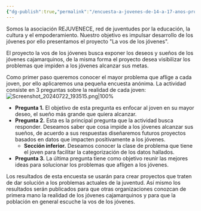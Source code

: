 ```yaml
---
{"dg-publish":true,"permalink":"/encuesta-a-jovenes-de-14-a-17-anos-proyecto-la-vos-de-los-jovenes/","created":"2024-08-20T22:06","updated":"2024-08-20T22:33"}
---
```


Somos la asociación REJUVENECE, red de juventudes por la educación, la cultura y el empoderamiento. Nuestro objetivo es impulsar desarrollo de los jóvenes por ello presentamos el proyecto "La vos de los jóvenes".

El proyecto la vos de los jóvenes busca exponer los deseos y sueños de los jóvenes cajamarquinos, de la misma forma el proyecto desea visibilizar los problemas que impiden a los jóvenes alcanzar sus metas. 

Como primer paso queremos conocer el mayor problema que aflige a cada joven, por ello aplicaremos una pequeña encuesta anónima. La actividad consiste en 3 preguntas sobre la realidad de cada joven:
![Screenshot_20240722_193515.png|100%](/img/user/Engine/Attachments/Screenshot_20240722_193515.png)
- **Pregunta 1.** El objetivo de esta pregunta es enfocar al joven en su mayor deseo, el sueño más grande que quiera alcanzar.
- **Pregunta 2.** Esta es la principal pregunta que la actividad busca responder. Deseamos saber que cosa impide a los jóvenes alcanzar sus sueños, de acuerdo a sus respuestas diseñaremos futuros proyectos basados en datos que impacten positivamente a los jóvenes.
   - **Sección inferior.** Deseamos conocer la clase de problema que tiene el joven para facilitar la categorización de los datos hallados.
- **Pregunta 3.** La última pregunta tiene como objetivo reunir las mejores ideas para solucionar los problemas que afligen a los jóvenes.

Los resultados de esta encuesta se usarán para crear proyectos que traten de dar solución a los problemas actuales de la juventud. Así mismo los resultados serán publicados para que otras organizaciones conozcan de primera mano la realidad de los jóvenes cajamarquinos y para que la población en general escuche la vos de los jóvenes.